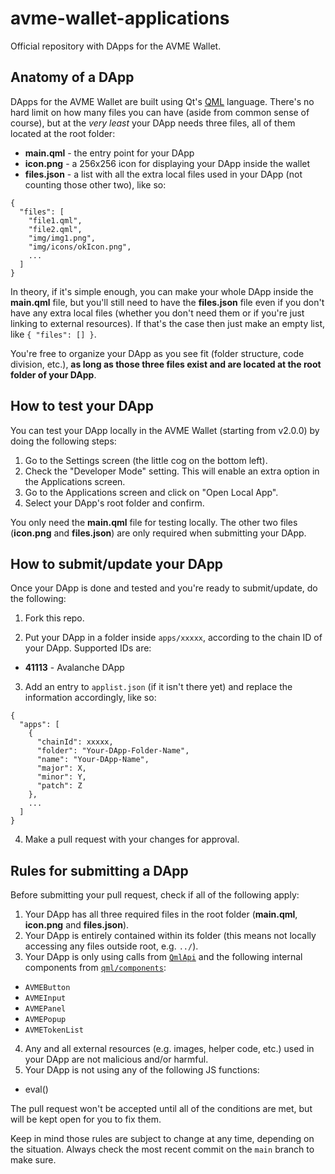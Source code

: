 # avme-wallet-applications

Official repository with DApps for the AVME Wallet.

## Anatomy of a DApp

DApps for the AVME Wallet are built using Qt's [QML](https://doc.qt.io/qt-5/qmlapplications.html) language. There's no hard limit on how many files you can have (aside from common sense of course), but at the *very least* your DApp needs three files, all of them located at the root folder:

* **main.qml** - the entry point for your DApp
* **icon.png** - a 256x256 icon for displaying your DApp inside the wallet
* **files.json** - a list with all the extra local files used in your DApp (not counting those other two), like so:

```
{
  "files": [
    "file1.qml",
    "file2.qml",
    "img/img1.png",
    "img/icons/okIcon.png",
    ...
  ]
}
```

In theory, if it's simple enough, you can make your whole DApp inside the **main.qml** file, but you'll still need to have the **files.json** file even if you don't have any extra local files (whether you don't need them or if you're just linking to external resources). If that's the case then just make an empty list, like `{ "files": [] }`.

You're free to organize your DApp as you see fit (folder structure, code division, etc.), **as long as those three files exist and are located at the root folder of your DApp**.

## How to test your DApp

You can test your DApp locally in the AVME Wallet (starting from v2.0.0) by doing the following steps:

1. Go to the Settings screen (the little cog on the bottom left).
2. Check the "Developer Mode" setting. This will enable an extra option in the Applications screen.
3. Go to the Applications screen and click on "Open Local App".
4. Select your DApp's root folder and confirm.

You only need the **main.qml** file for testing locally. The other two files (**icon.png** and **files.json**) are only required when submitting your DApp.

## How to submit/update your DApp

Once your DApp is done and tested and you're ready to submit/update, do the following:

1. Fork this repo.

2. Put your DApp in a folder inside `apps/xxxxx`, according to the chain ID of your DApp. Supported IDs are:

* **41113** - Avalanche DApp

3. Add an entry to `applist.json` (if it isn't there yet) and replace the information accordingly, like so:

```
{
  "apps": [
    {
      "chainId": xxxxx,
      "folder": "Your-DApp-Folder-Name",
      "name": "Your-DApp-Name",
      "major": X,
      "minor": Y,
      "patch": Z
    },
    ...
  ]
}
```

4. Make a pull request with your changes for approval.

## Rules for submitting a DApp

Before submitting your pull request, check if all of the following apply:

1. Your DApp has all three required files in the root folder (**main.qml**, **icon.png** and **files.json**).
2. Your DApp is entirely contained within its folder (this means not locally accessing any files outside root, e.g. `../`).
3. Your DApp is only using calls from [`QmlApi`](https://github.com/avme/avme-wallet/blob/main/src/qmlwrap/QmlApi.h) and the following internal components from [`qml/components`](https://github.com/avme/avme-wallet/tree/main/src/qml/components):
  - `AVMEButton`
  - `AVMEInput`
  - `AVMEPanel`
  - `AVMEPopup`
  - `AVMETokenList`
4. Any and all external resources (e.g. images, helper code, etc.) used in your DApp are not malicious and/or harmful.
5. Your DApp is not using any of the following JS functions:
  - eval()

The pull request won't be accepted until all of the conditions are met, but will be kept open for you to fix them.

Keep in mind those rules are subject to change at any time, depending on the situation. Always check the most recent commit on the `main` branch to make sure.
